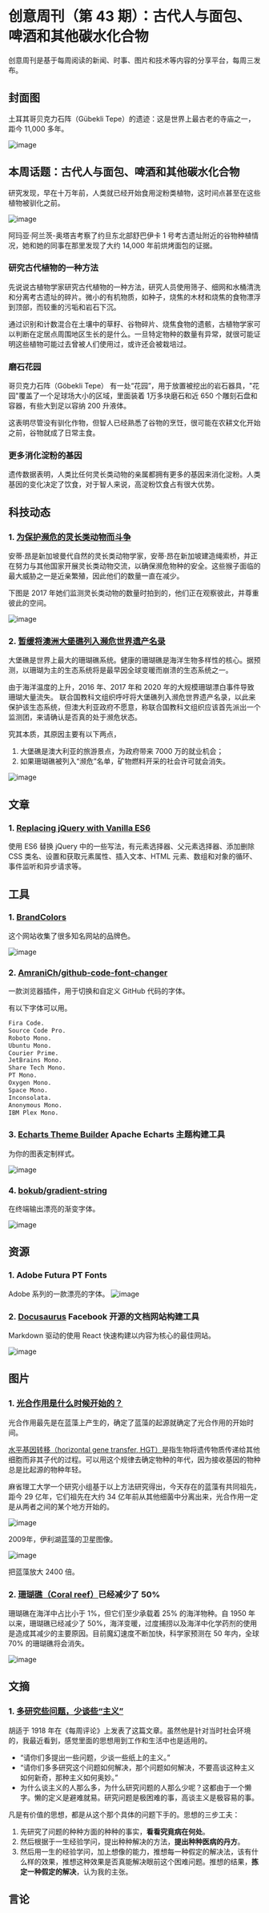 # 创意周刊（第 43 期）：古代人与面包、啤酒和其他碳水化合物

创意周刊是基于每周阅读的新闻、时事、图片和技术等内容的分享平台，每周三发布。

## 封面图

土耳其哥贝克力石阵（Gübekli Tepe）的遗迹：这是世界上最古老的寺庙之一，距今 11,000 多年。

![image](../../images/2021/43_1.png)

## 本周话题：古代人与面包、啤酒和其他碳水化合物

研究发现，早在十万年前，人类就已经开始食用淀粉类植物，这时间点甚至在这些植物被驯化之前。

![image](../../images/2021/43_2.png)

阿玛亚·阿兰茨-奥塔吉考察了约旦东北部舒巴伊卡 1 号考古遗址附近的谷物种植情况，她和她的同事在那里发现了大约 14,000 年前烘烤面包的证据。

### 研究古代植物的一种方法

先说说古植物学家研究古代植物的一种方法，研究人员使用筛子、细网和水桶清洗和分离考古遗址的碎片。微小的有机物质，如种子，烧焦的木材和烧焦的食物漂浮到顶部，而较重的污垢和岩石下沉。

通过识别和计数混合在土壤中的草籽、谷物碎片、烧焦食物的遗骸，古植物学家可以判断在定居点周围地区生长的是什么。一旦特定物种的数量有异常，就很可能证明这些植物可能过去曾被人们使用过，或许还会被栽培过。

### 磨石花园

哥贝克力石阵（Göbekli Tepe） 有一处“花园”，用于放置被挖出的岩石器具，"花园"覆盖了一个足球场大小的区域，里面装着 1万多块磨石和近 650 个雕刻石盘和容器，有些大到足以容纳 200 升液体。

这表明尽管没有驯化作物，但智人已经熟悉了谷物的烹饪，很可能在农耕文化开始之前，谷物就成了日常主食。

### 更多消化淀粉的基因

遗传数据表明，人类比任何灵长类动物的亲属都拥有更多的基因来消化淀粉。人类基因的变化决定了饮食，对于智人来说，高淀粉饮食占有很大优势。

## 科技动态

### 1. [为保护濒危的灵长类动物而斗争](https://www.nature.com/articles/d41586-021-01995-9?utm_source=Nature+Briefing&utm_campaign=b8fd7fd827-briefing-dy-20210720&utm_medium=email&utm_term=0_c9dfd39373-b8fd7fd827-46538514)

安蒂·昂是新加坡曼代自然的灵长类动物学家，安蒂·昂在新加坡建造绳索桥，并正在努力与其他国家开展灵长类动物交流，以确保濒危物种的安全。这些猴子面临的最大威胁之一是近亲繁殖，因此他们的数量一直在减少。

下图是 2017 年她们监测灵长类动物的数量时拍到的，他们正在观察彼此，并尊重彼此的空间。

![image](../../images/2021/43_3.png)

### 2. [暂缓将澳洲大堡礁列入濒危世界遗产名录](https://www.theguardian.com/environment/2021/jul/23/world-heritage-committee-agrees-not-to-place-great-barrier-reef-on-in-danger-list?utm_source=Nature+Briefing&utm_campaign=3821c90083-briefing-dy-20210727&utm_medium=email&utm_term=0_c9dfd39373-3821c90083-46538514)

大堡礁是世界上最大的珊瑚礁系统。健康的珊瑚礁是海洋生物多样性的核心。据预测，以珊瑚为主的生态系统将是最早因全球变暖而崩溃的生态系统之一。

由于海洋温度的上升，2016 年、2017 年和 2020 年的大规模珊瑚漂白事件导致珊瑚大量流失。 联合国教科文组织呼吁将大堡礁列入濒危世界遗产名录，以此来保护该生态系统，但澳大利亚政府不愿意，称联合国教科文组织应该首先派出一个监测团，来请确认是否真的处于濒危状态。

究其本质，其原因主要有以下两点，

1. 大堡礁是澳大利亚的旅游景点，为政府带来 7000 万的就业机会；
2. 如果珊瑚礁被列入“濒危”名单，矿物燃料开采的社会许可就会消失。

![image](../../images/2021/43_4.png)

## 文章

### 1. [Replacing jQuery with Vanilla ES6](https://aarontgrogg.com/blog/2021/09/29/replacing-jquery-with-vanilla-es6/)

使用 ES6 替换 jQuery 中的一些写法，有元素选择器、父元素选择器、添加删除 CSS 类名、设置和获取元素属性、插入文本、HTML 元素、数组和对象的循环、事件监听和异步请求等。

## 工具

### 1. [BrandColors](https://brandcolors.net/)

这个网站收集了很多知名网站的品牌色。

![image](../../images/2021/43_5.png)

### 2. [AmraniCh](https://github.com/AmraniCh)/**[github-code-font-changer](https://github.com/AmraniCh/github-code-font-changer)**

一款浏览器插件，用于切换和自定义 GitHub 代码的字体。

有以下字体可以用。

```md
Fira Code.
Source Code Pro.
Roboto Mono.
Ubuntu Mono.
Courier Prime.
JetBrains Mono.
Share Tech Mono.
PT Mono.
Oxygen Mono.
Space Mono.
Inconsolata.
Anonymous Mono.
IBM Plex Mono.
```

### 3. [Echarts Theme Builder](https://echarts.apache.org/en/theme-builder.html) Apache Echarts 主题构建工具

为你的图表定制样式。

![image](../../images/2021/43_6.png)

### 4. [bokub/gradient-string](https://github.com/bokub/gradient-string)

在终端输出漂亮的渐变字体。

![image](../../images/2021/43_12.png)

## 资源

### 1. Adobe Futura PT Fonts

Adobe 系列的一款漂亮的字体。
![image](../../images/2021/43_7.png)

### 2. [Docusaurus](https://docusaurus.io/zh-CN/) Facebook 开源的文档网站构建工具

Markdown 驱动的使用 React 快速构建以内容为核心的最佳网站。

![image](../../images/2021/43_8.png)

## 图片

### 1. [光合作用是什么时候开始的？](https://www.universetoday.com/152808/when-did-photosynthesis-begin/)

光合作用最先是在蓝藻上产生的，确定了蓝藻的起源就确定了光合作用的开始时间。

[水平基因转移（horizontal gene transfer, HGT）](https://zh.wikipedia.org/zh-cn/%E5%9F%BA%E5%9B%A0%E6%B0%B4%E5%B9%B3%E8%BD%89%E7%A7%BB)是指生物将遗传物质传递给其他细胞而非其子代的过程。可以用这个规律去确定物种的年代，因为接收基因的物种总是比起源的物种年轻。

麻省理工大学一个研究小组基于以上方法研究得出，今天存在的蓝藻有共同祖先，距今 29 亿年，它们祖先在大约 34 亿年前从其他细菌中分离出来，光合作用一定是从两者之间的某个地方开始的。

![image](../../images/2021/43_9.png)

2009年，伊利湖蓝藻的卫星图像。

![image](../../images/2021/43_10.png)

把蓝藻放大 2400 倍。

### 2. [珊瑚礁（Coral reef）](https://zh.wikipedia.org/zh-cn/%E7%8F%8A%E7%91%9A%E7%A4%81)已经减少了 50%

珊瑚礁在海洋中占比小于 1%，但它们至少承载着 25% 的海洋物种。自 1950 年以来，珊瑚礁已经减少了 50%，海洋变暖，过度捕捞以及海洋中化学药剂的使用是造成其减少的主要原因。目前魔幻速度不断加快，科学家预测在 50 年内，全球 70% 的珊瑚礁将会消失。

![image](../../images/2021/43_11.png)

## 文摘

### 1. [多研究些问题，少谈些“主义”](https://zh.m.wikisource.org/zh-hans/%E5%A4%9A%E7%A0%94%E7%A9%B6%E4%BA%9B%E9%97%AE%E9%A2%98%EF%BC%8C%E5%B0%91%E8%B0%88%E4%BA%9B%E2%80%9C%E4%B8%BB%E4%B9%89%E2%80%9D)

胡适于 1918 年在《每周评论》上发表了这篇文章。虽然他是针对当时社会环境的，我最近看到，感觉里面的思想用到工作和生活中也是适用的。

- “请你们多提出一些问题，少谈一些纸上的主义。”
- “请你们多多研究这个问题如何解决，那个问题如何解决，不要高谈这种主义如何新奇，那种主义如何奥妙。”
- 为什么谈主义的人那么多，为什么研究问题的人那么少呢？这都由于一个懒字。懒的定义是避难就易。研究问题是极困难的事，高谈主义是极容易的事。

凡是有价值的思想，都是从这个那个具体的问题下手的。思想的三步工夫：

1. 先研究了问题的种种方面的种种的事实，**看看究竟病在何处**。
2. 然后根据于一生经验学问，提出种种解决的方法，**提出种种医病的丹方**。
3. 然后用一生的经验学问，加上想像的能力，推想每一种假定的解决法，该有什么样的效果，推想这种效果是否真能解决眼前这个困难问题。推想的结果，**拣定一种假定的解决**，认为我的主张。

## 言论
